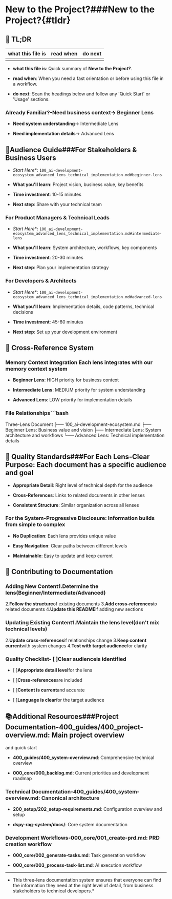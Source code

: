 

# **New to the Project?**###**New to the Project?**{#tldr}

## 🔎 TL;DR

| what this file is | read when | do next |
|---|---|---|
|  |  |  |

- **what this file is**: Quick summary of **New to the Project?**.

- **read when**: When you need a fast orientation or before using this file in a workflow.

- **do next**: Scan the headings below and follow any 'Quick Start' or 'Usage' sections.

### **Already Familiar?**-**Need business context**→ Beginner Lens

- **Need system understanding**→ Intermediate Lens

- **Need implementation details**→ Advanced Lens

## 🎯**Audience Guide**###**For Stakeholders & Business Users**

- *Start Here**: `100_ai-development-ecosystem_advanced_lens_technical_implementation.md#beginner-lens`

- **What you'll learn**: Project vision, business value, key benefits

- **Time investment**: 10-15 minutes

- **Next step**: Share with your technical team

### **For Product Managers & Technical Leads**

- *Start Here**: `100_ai-development-ecosystem_advanced_lens_technical_implementation.md#intermediate-lens`

- **What you'll learn**: System architecture, workflows, key components

- **Time investment**: 20-30 minutes

- **Next step**: Plan your implementation strategy

### **For Developers & Architects**

- *Start Here**: `100_ai-development-ecosystem_advanced_lens_technical_implementation.md#advanced-lens`

- **What you'll learn**: Implementation details, code patterns, technical decisions

- **Time investment**: 45-60 minutes

- **Next step**: Set up your development environment

## 🔄 **Cross-Reference System**

### **Memory Context Integration** Each lens integrates with our memory context system

- **Beginner Lens**: HIGH priority for business context

- **Intermediate Lens**: MEDIUM priority for system understanding

- **Advanced Lens**: LOW priority for implementation details

### **File Relationships**```bash

Three-Lens Document
├── 100_ai-development-ecosystem.md
    ├── Beginner Lens: Business value and vision
    ├── Intermediate Lens: System architecture and workflows
    └── Advanced Lens: Technical implementation details

## 🎯 **Quality Standards**###**For Each Lens**-**Clear Purpose**: Each document has a specific audience and goal

- **Appropriate Detail**: Right level of technical depth for the audience

- **Cross-References**: Links to related documents in other lenses

- **Consistent Structure**: Similar organization across all lenses

### **For the System**-**Progressive Disclosure**: Information builds from simple to complex

- **No Duplication**: Each lens provides unique value

- **Easy Navigation**: Clear paths between different levels

- **Maintainable**: Easy to update and keep current

## 🚀 **Contributing to Documentation**

### **Adding New Content**1.**Determine the lens**(Beginner/Intermediate/Advanced)

2.**Follow the structure**of existing documents
3.**Add cross-references**to related documents
4.**Update this README**if adding new sections

### **Updating Existing Content**1.**Maintain the lens level**(don't mix technical levels)

2.**Update cross-references**if relationships change
3.**Keep content current**with system changes
4.**Test with target audience**for clarity

### **Quality Checklist**- [ ]**Clear audience**is identified

- [ ]**Appropriate detail level**for the lens

- [ ]**Cross-references**are included

- [ ]**Content is current**and accurate

- [ ]**Language is clear**for the target audience

## 📚**Additional Resources**###**Project Documentation**-**400_guides/400_project-overview.md**: Main project overview
and quick start

- **400_guides/400_system-overview.md**: Comprehensive technical overview

- **000_core/000_backlog.md**: Current priorities and development roadmap

### **Technical Documentation**-**400_guides/400_system-overview.md**: Canonical architecture

- **200_setup/202_setup-requirements.md**: Configuration overview and setup

- **dspy-rag-system/docs/**: Core system documentation

### **Development Workflows**-**000_core/001_create-prd.md**: PRD creation workflow

- **000_core/002_generate-tasks.md**: Task generation workflow

- **000_core/003_process-task-list.md**: AI execution workflow

- --

- This three-lens documentation system ensures that everyone can find the information they need at the right level of
detail, from business stakeholders to technical developers.*

